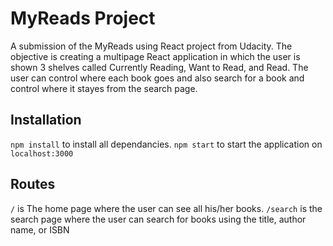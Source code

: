 # MyReads Project

A submission of the MyReads using React project from Udacity. The objective is creating a multipage React application in which the user is shown 3 shelves called Currently Reading, Want to Read, and Read.
The user can control where each book goes and also search for a book and control where it stayes from the search page.

## Installation

`npm install` to install all dependancies.
`npm start` to start the application on `localhost:3000`

## Routes
`/` is The home page where the user can see all his/her books.
`/search` is the search page where the user can search for books using the title, author name, or ISBN